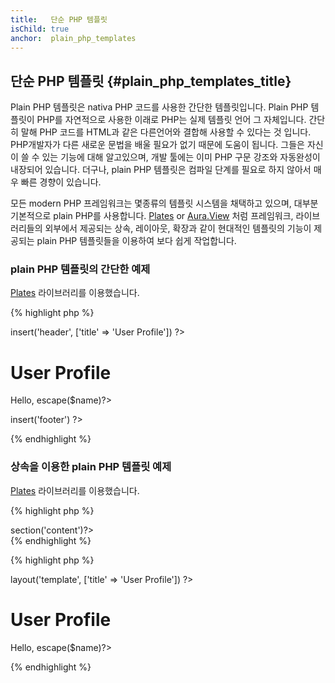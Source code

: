 ```yaml
---
title:   단순 PHP 템플릿
isChild: true
anchor:  plain_php_templates
---
```


## 단순 PHP 템플릿 {#plain_php_templates_title}

Plain PHP 템플릿은 nativa PHP 코드를 사용한 간단한 템플릿입니다. Plain PHP 템플릿이 PHP를 자연적으로 사용한 이래로 PHP는 실제 템플릿 언어 그
자체입니다. 간단히 말해 PHP 코드를 HTML과 같은 다른언어와 결합해 사용할 수 있다는 것 입니다. PHP개발자가 다른 새로운 문법을 배울 필요가 없기 때문에
도움이 됩니다. 그들은 자신이 쓸 수 있는 기능에 대해 알고있으며, 개발 툴에는 이미 PHP 구문 강조와 자동완성이 내장되어 있습니다. 더구나, plain PHP
템플릿은 컴파일 단계를 필요로 하지 않아서 매우 빠른 경향이 있습니다.

모든 modern PHP 프레임워크는 몇종류의 템플릿 시스템을 채택하고 있으며, 대부분 기본적으로 plain PHP를 사용합니다. [Plates][plates] or
[Aura.View][aura] 처럼 프레임워크, 라이브러리들의 외부에서 제공되는 상속, 레이아웃, 확장과 같이 현대적인 템플릿의 기능이 제공되는 plain PHP
템플릿들을 이용하여 보다 쉽게 작업합니다.

### plain PHP 템플릿의 간단한 예제
[Plates][plates] 라이브러리를 이용했습니다.

{% highlight php %}
<?php // user_profile.php ?>

<?php $this->insert('header', ['title' => 'User Profile']) ?>

<h1>User Profile</h1>
<p>Hello, <?=$this->escape($name)?></p>

<?php $this->insert('footer') ?>
{% endhighlight %}

### 상속을 이용한 plain PHP 템플릿 예제
[Plates][plates] 라이브러리를 이용했습니다.

{% highlight php %}
<?php // template.php ?>

<html>
<head>
    <title><?=$title?></title>
</head>
<body>

<main>
    <?=$this->section('content')?>
</main>

</body>
</html>
{% endhighlight %}

{% highlight php %}
<?php // user_profile.php ?>

<?php $this->layout('template', ['title' => 'User Profile']) ?>

<h1>User Profile</h1>
<p>Hello, <?=$this->escape($name)?></p>
{% endhighlight %}


[plates]: http://platesphp.com/
[aura]: https://github.com/auraphp/Aura.View
